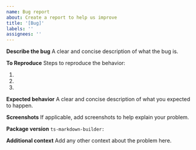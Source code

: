 ```yaml
---
name: Bug report
about: Create a report to help us improve
title: '[Bug]'
labels: ''
assignees: ''
---
```


**Describe the bug**
A clear and concise description of what the bug is.

**To Reproduce**
Steps to reproduce the behavior:

1.
2.
3.

**Expected behavior**
A clear and concise description of what you expected to happen.

**Screenshots**
If applicable, add screenshots to help explain your problem.

**Package version**
`ts-markdown-builder: `

**Additional context**
Add any other context about the problem here.
